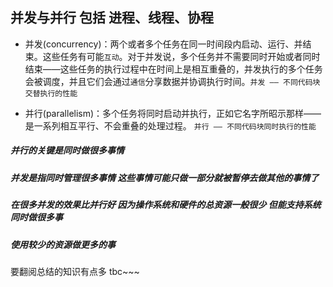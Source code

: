 ## 并发与并行 包括 进程、线程、协程  

- 并发(concurrency)：两个或者多个任务在同一时间段内启动、运行、并结束。这些任务有可能`互动`。对于并发说，多个任务并不需要同时开始或者同时结束——这些任务的执行过程中在时间上是相互重叠的，并发执行的多个任务会被调度，并且它们会通过`通信`分享数据并协调执行时间。`并发 —— 不同代码块交替执行的性能 ` 


- 并行(parallelism)：多个任务将同时启动并执行，正如它名字所昭示那样——是一系列相互平行、不会重叠的处理过程。 `并行 —— 不同代码块同时执行的性能`

##### 并行的关键是同时做很多事情     
##### 并发是指同时管理很多事情 这些事情可能只做一部分就被暂停去做其他的事情了  
##### 在很多并发的效果比并行好 因为操作系统和硬件的总资源一般很少 但能支持系统同时做很多事
##### 使用较少的资源做更多的事

要翻阅总结的知识有点多  tbc~~~
